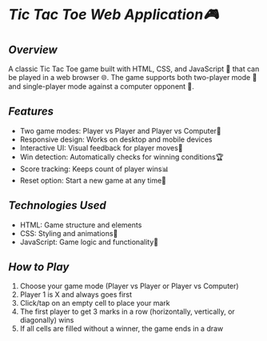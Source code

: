 # *Tic Tac Toe Web Application🎮*

## *Overview*
A classic Tic Tac Toe game built with HTML, CSS, and JavaScript 🤖 that can be played in a web browser 🌐. The game supports both two-player mode 👫 and single-player mode against a computer opponent 🤖.

## *Features*
- Two game modes: Player vs Player and Player vs Computer🎲
- Responsive design: Works on desktop and mobile devices
- Interactive UI: Visual feedback for player moves🎨
- Win detection: Automatically checks for winning conditions🏆 
- Score tracking: Keeps count of player wins📊 
- Reset option: Start a new game at any time🔄

## *Technologies Used*
- HTML: Game structure and elements
- CSS: Styling and animations🎨
- JavaScript: Game logic and functionality🤖 

## *How to Play*
1. Choose your game mode (Player vs Player or Player vs Computer)
2. Player 1 is X and always goes first
3. Click/tap on an empty cell to place your mark
4. The first player to get 3 marks in a row (horizontally, vertically, or diagonally) wins
5. If all cells are filled without a winner, the game ends in a draw
